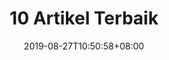 ---
draft: false
date: 2019-08-27T10:50:58+08:00
title: "10 Artikel Terbaik"
slug: 10-artikel-terbaik

tags:
    - post

categories:
    - artikel


image: https://lorempixel.com/720/380
thumbnail: https://lorempixel.com/320/160
---